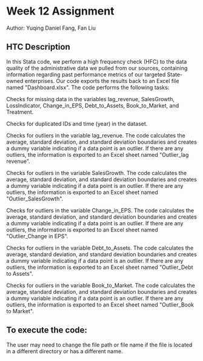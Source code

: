# Week 12 Assignment

Author: Yuqing Daniel Fang, Fan Liu

## HTC Description
In this Stata code, we perform a high frequency check (HFC) to the data quality of the administrative data we pulled from our sources, containing information regarding past performance metrics of our targeted State-owned enterprises. Our code exports the results back to an Excel file named "Dashboard.xlsx". The code performs the following tasks:

Checks for missing data in the variables lag_revenue, SalesGrowth, LossIndicator, Change_in_EPS, Debt_to_Assets, Book_to_Market, and Treatment. 

Checks for duplicated IDs and time (year) in the dataset. 

Checks for outliers in the variable lag_revenue. The code calculates the average, standard deviation, and standard deviation boundaries and creates a dummy variable indicating if a data point is an outlier. If there are any outliers, the information is exported to an Excel sheet named "Outlier_lag revenue".

Checks for outliers in the variable SalesGrowth. The code calculates the average, standard deviation, and standard deviation boundaries and creates a dummy variable indicating if a data point is an outlier. If there are any outliers, the information is exported to an Excel sheet named "Outlier_SalesGrowth".

Checks for outliers in the variable Change_in_EPS. The code calculates the average, standard deviation, and standard deviation boundaries and creates a dummy variable indicating if a data point is an outlier. If there are any outliers, the information is exported to an Excel sheet named "Outlier_Change in EPS".

Checks for outliers in the variable Debt_to_Assets. The code calculates the average, standard deviation, and standard deviation boundaries and creates a dummy variable indicating if a data point is an outlier. If there are any outliers, the information is exported to an Excel sheet named "Outlier_Debt to Assets".

Checks for outliers in the variable Book_to_Market. The code calculates the average, standard deviation, and standard deviation boundaries and creates a dummy variable indicating if a data point is an outlier. If there are any outliers, the information is exported to an Excel sheet named "Outlier_Book to Market".

## To execute the code:
The user may need to change the file path or file name if the file is located in a different directory or has a different name. 